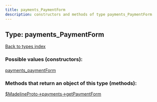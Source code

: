 ```yaml
---
title: payments_PaymentForm
description: constructors and methods of type payments_PaymentForm
---
```

## Type: payments\_PaymentForm  
[Back to types index](index.md)



### Possible values (constructors):

[payments\_paymentForm](../constructors/payments_paymentForm.md)  



### Methods that return an object of this type (methods):

[$MadelineProto->payments->getPaymentForm](../methods/payments_getPaymentForm.md)  



